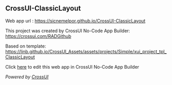 ## CrossUI-ClassicLayout
Web app url : https://sicnemelpor.github.io/CrossUI-ClassicLayout

This project was created by CrossUI No-Code App Builder: https://crossui.com/RADGithub

Based on template: https://linb.github.io/CrossUI_Assets/assets/projects/Simple/xui_project_tpl_ClassicLayout

Click [here](https://crossui.com/RADGithub/#!from=github&owner=sicnemelpor&repo=CrossUI-ClassicLayout) to edit this web app in CrossUI No-Code App Builder

<i>Powered by [CrossUI](https://crossui.com)</i>
